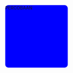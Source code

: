 <div style="background-color: blue;
  height: 200px;
  width: 200px;
  border-radius: 10px;">PERCOBAAN</div>
